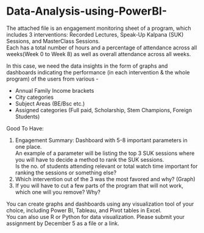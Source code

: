 # Data-Analysis-using-PowerBI-
                                                                                  
The attached file is an engagement monitoring sheet of a program, which includes 3 interventions: 
Recorded Lectures, Speak-Up Kalpana (SUK) Sessions, and MasterClass Sessions.                                    
Each has a total number of hours and a percentage of attendance across all weeks(Week 0 to Week 8) 
as well as overall attendance across all weeks.                                                                                                                       

In this case, we need the data insights in the form of graphs and 
dashboards indicating the performance (in each intervention & the whole program) of the users from various  -
                                                                                                        
- Annual Family Income brackets                                               
- City categories                                         
- Subject Areas (BE/Bsc etc.)                                                          
- Assigned categories (Full paid, Scholarship, Stem Champions, Foreign Students)                                           
                                                     
Good To Have:                                             
                                                
1. Engagement Summary: Dashboard with 5-8 important parameters in one place.                                                                                   
	An example of a parameter will be listing the top 3 SUK sessions where 
	you will have to decide a method to rank the SUK sessions.                                                                                      
	Is the no. of students attending relevant or total watch time important for ranking the sessions or something else?                                                                                                 
2. Which intervention out of the 3 was the most favored and why? (Graph)                                                     
3. If you will have to cut a few parts of the program that will not work, which one will you remove? Why?                                                            
                                                                                                                           
You can create graphs and dashboards using any visualization tool of your choice, 
including Power BI, Tableau, and Pivot tables in Excel.                                                                                                           
You can also use R or Python for data visualization. Please submit your assignment by December 5 as a file or a link.                          
